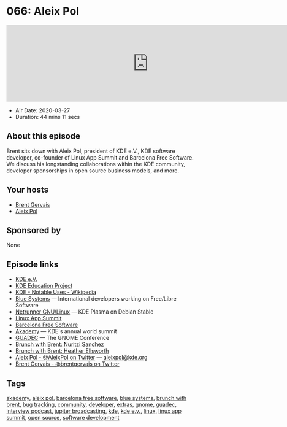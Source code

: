 # 066: Aleix Pol

<iframe src="https://player.fireside.fm/v2/WTrMvATU+izBvjTty?theme=dark" width="740" height="200" frameborder="0" scrolling="no"></iframe>

* Air Date: 2020-03-27
* Duration: 44 mins 11 secs

## About this episode

Brent sits down with Aleix Pol, president of KDE e.V., KDE software developer, co-founder of Linux App Summit and Barcelona Free Software. We discuss his longstanding collaborations within the KDE community, developer sponsorships in open source business models, and more.

## Your hosts
* [Brent Gervais](https://extras.show//hosts/brent)
* [Aleix Pol](https://extras.show//guests/aleix-pol)

## Sponsored by

None



## Episode links

  * [KDE e.V.](https://ev.kde.org/ "KDE e.V.")
  * [KDE Education Project](https://edu.kde.org/ "KDE Education Project")
  * [KDE - Notable Uses - Wikipedia](https://en.wikipedia.org/wiki/KDE#Notable_uses "KDE - Notable Uses - Wikipedia")
  * [Blue Systems](https://www.blue-systems.com/ "Blue Systems") — International developers working on Free/Libre Software
  * [Netrunner GNU/Linux](https://www.netrunner.com/ "Netrunner GNU/Linux") — KDE Plasma on Debian Stable
  * [Linux App Summit](https://linuxappsummit.org/ "Linux App Summit")
  * [Barcelona Free Software](https://bcnfs.org/ "Barcelona Free Software")
  * [Akademy](https://akademy.kde.org/ "Akademy") — KDE's annual world summit
  * [GUADEC](https://events.gnome.org/event/1/ "GUADEC") — The GNOME Conference
  * [Brunch with Brent: Nuritzi Sanchez](https://extras.show/61 "Brunch with Brent: Nuritzi Sanchez")
  * [Brunch with Brent: Heather Ellsworth](https://extras.show/57 "Brunch with Brent: Heather Ellsworth")
  * [Aleix Pol - @AleixPol on Twitter](https://twitter.com/AleixPol "Aleix Pol - @AleixPol on Twitter") — aleixpol@kde.org
  * [Brent Gervais - @brentgervais on Twitter](https://twitter.com/brentgervais "Brent Gervais - @brentgervais on Twitter")



## Tags

[akademy](https://extras.show//tags/akademy), [aleix pol](https://extras.show//tags/aleix%20pol), [barcelona free software](https://extras.show//tags/barcelona%20free%20software), [blue systems](https://extras.show//tags/blue%20systems), [brunch with brent](https://extras.show//tags/brunch%20with%20brent), [bug tracking](https://extras.show//tags/bug%20tracking), [community](https://extras.show//tags/community), [developer](https://extras.show//tags/developer), [extras](https://extras.show//tags/extras), [gnome](https://extras.show//tags/gnome), [guadec](https://extras.show//tags/guadec), [interview podcast](https://extras.show//tags/interview%20podcast), [jupiter broadcasting](https://extras.show//tags/jupiter%20broadcasting), [kde](https://extras.show//tags/kde), [kde e.v.](https://extras.show//tags/kde%20e.v.), [linux](https://extras.show//tags/linux), [linux app summit](https://extras.show//tags/linux%20app%20summit), [open source](https://extras.show//tags/open%20source), [software development](https://extras.show//tags/software%20development)